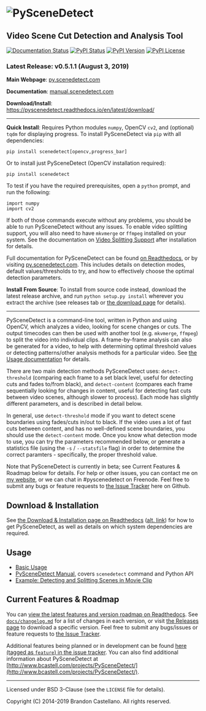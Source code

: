 
![PySceneDetect](https://raw.githubusercontent.com/Breakthrough/PySceneDetect/master/docs/img/pyscenedetect_logo_small.png)
==========================================================
Video Scene Cut Detection and Analysis Tool
----------------------------------------------------------

[![Documentation Status](https://readthedocs.org/projects/pyscenedetect/badge/?version=latest)](http://pyscenedetect.readthedocs.org/en/latest/?badge=latest) [![PyPI Status](https://img.shields.io/pypi/status/scenedetect.svg)](https://pypi.python.org/pypi/scenedetect/) [![PyPI Version](https://img.shields.io/pypi/v/scenedetect.svg)](https://pypi.python.org/pypi/scenedetect/)  [![PyPI License](https://img.shields.io/pypi/l/scenedetect.svg)](http://pyscenedetect.readthedocs.org/en/latest/copyright/)


### Latest Release: v0.5.1.1 (August 3, 2019)

**Main Webpage**:  [py.scenedetect.com](http://py.scenedetect.com)

**Documentation**:  [manual.scenedetect.com](http://manual.scenedetect.com)

**Download/Install**: https://pyscenedetect.readthedocs.io/en/latest/download/

----------------------------------------------------------

**Quick Install**: Requires Python modules `numpy`, OpenCV `cv2`, and (optional) `tqdm` for displaying progress.  To install PySceneDetect via `pip` with all dependencies:

    pip install scenedetect[opencv,progress_bar]

Or to install just PySceneDetect (OpenCV installation required):

    pip install scenedetect

To test if you have the required prerequisites, open a `python` prompt, and run the following:

    import numpy
    import cv2

If both of those commands execute without any problems, you should be able to run PySceneDetect without any issues. To enable video splitting support, you will also need to have `mkvmerge` or `ffmpeg` installed on your system. See the documentation on [Video Splitting Support](https://pyscenedetect.readthedocs.io/en/latest/examples/video-splitting/) after installation for details.

Full documentation for PySceneDetect can be found [on Readthedocs](http://pyscenedetect.readthedocs.org/), or by visiting [py.scenedetect.com](http://py.scenedetect.com/).  This includes details on detection modes, default values/thresholds to try, and how to effectively choose the optimal detection parameters.

**Install From Source**: To install from source code instead, download the latest release archive, and run `python setup.py install` wherever you extract the archive (see releases tab or [the download page](https://pyscenedetect.readthedocs.io/en/latest/download/) for details).

----------------------------------------------------------

PySceneDetect is a command-line tool, written in Python and using OpenCV, which analyzes a video, looking for scene changes or cuts.  The output timecodes can then be used with another tool (e.g. `mkvmerge`, `ffmpeg`) to split the video into individual clips.  A frame-by-frame analysis can also be generated for a video, to help with determining optimal threshold values or detecting patterns/other analysis methods for a particular video.  See [the Usage documentation](https://pyscenedetect.readthedocs.io/en/latest/examples/usage/) for details.

There are two main detection methods PySceneDetect uses: `detect-threshold` (comparing each frame to a set black level, useful for detecting cuts and fades to/from black), and `detect-content` (compares each frame sequentially looking for changes in content, useful for detecting fast cuts between video scenes, although slower to process).  Each mode has slightly different parameters, and is described in detail below.

In general, use `detect-threshold` mode if you want to detect scene boundaries using fades/cuts in/out to black.  If the video uses a lot of fast cuts between content, and has no well-defined scene boundaries, you should use the `detect-content` mode.  Once you know what detection mode to use, you can try the parameters recommended below, or generate a statistics file (using the `-s` / `--statsfile` flag) in order to determine the correct paramters - specifically, the proper threshold value.

Note that PySceneDetect is currently in beta; see Current Features & Roadmap below for details.  For help or other issues, you can contact me on [my website](http://www.bcastell.com/about/), or we can chat in #pyscenedetect on Freenode.  Feel free to submit any bugs or feature requests to [the Issue Tracker](https://github.com/Breakthrough/PySceneDetect/issues) here on Github.


Download & Installation
----------------------------------------------------------

See [the Download & Installation page on Readthedocs](http://pyscenedetect.readthedocs.org/en/latest/download/) ([alt. link](https://github.com/Breakthrough/PySceneDetect/blob/master/docs/download.md)) for how to get PySceneDetect, as well as details on which system dependencies are required.

Usage
----------------------------------------------------------

 - [Basic Usage](https://pyscenedetect.readthedocs.io/en/latest/examples/usage/)
 - [PySceneDetect Manual](https://pyscenedetect-manual.readthedocs.io/en/latest/), covers `scenedetect` command and Python API
 - [Example: Detecting and Splitting Scenes in Movie Clip](https://pyscenedetect.readthedocs.io/en/latest/examples/usage-example/)


Current Features & Roadmap
----------------------------------------------------------

You can [view the latest features and version roadmap on Readthedocs](http://pyscenedetect.readthedocs.org/en/latest/features/).
See [`docs/changelog.md`](https://github.com/Breakthrough/PySceneDetect/blob/master/docs/changelog.md) for a list of changes in each version, or visit [the Releases page](https://github.com/Breakthrough/PySceneDetect/releases) to download a specific version.  Feel free to submit any bugs/issues or feature requests to [the Issue Tracker](https://github.com/Breakthrough/PySceneDetect/issues).

Additional features being planned or in development can be found [here (tagged as `feature`) in the issue tracker](https://github.com/Breakthrough/PySceneDetect/issues?q=is%3Aissue+is%3Aopen+label%3Afeature).  You can also find additional information about PySceneDetect at [http://www.bcastell.com/projects/PySceneDetect/](http://www.bcastell.com/projects/PySceneDetect/).


----------------------------------------------------------

Licensed under BSD 3-Clause (see the `LICENSE` file for details).

Copyright (C) 2014-2019 Brandon Castellano.
All rights reserved.

